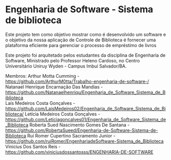 # Engenharia de Software - Sistema de biblioteca

Este projeto tem como objetivo mostrar como é desenvolvido um software e o objetivo da nossa aplicação de Controle de Biblioteca é fornecer uma plataforma eficiente para gerenciar o processo de empréstimo de livros

Este projeto foi arquitetado pelos estudantes da disciplina de Engenharia de Software, Ministrado pelo Professor Heleno Cardoso, no Centro Universitário Uniruy Wyden - Campus Imbuí Salvador/BA. 

Membros: Arthur Motta Cumming - https://github.com/ArthurM0tta/Trabalho-engenharia-de-software-/            
Natanael Henrique Encarnação Das Mandias - https://github.com/Natanaelhenriqu/Engenharia_de_Software_Sistema_de_Biblioteca   
Laís Medeiros Costa Gonçalves - https://github.com/LaisMedeiros02/Engenharia_de_Software_Sistema_de_Biblioteca/
Letícia Medeiros Costa Gonçalves - https://github.com/Leticiagoncalves01/Engenharia_de_Software_Sistema_de_Biblioteca
Roberta Sued Nascimento Gomes De Santana - https://github.com/RobertaSueed/Engenharia-de-Software-Sistema-de-Biblioteca
Rui Romer Cupertino Sacramento Junior - https://github.com/ruiRomer/EngenhariadeSoftware-Sistema_de_Biblioteca
Vinicius Dos Santos Reis - https://github.com/viniciusdossantosss/ENGENHARIA-DE-SOFTWARE
